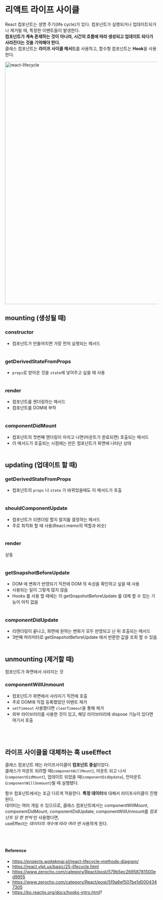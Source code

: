 # 리액트 라이프 사이클
React 컴포넌트는 생명 주기(life cycle)가 있다.
컴포넌트가 실행되거나 업데이트되거나 제거될 때, 특정한 이벤트들이 발생한다.
<br>**컴포넌트가 계속 존재하는 것이 아니라, 시간의 흐름에 따라 생성되고 업데이트 되다가 사라진다는 것을 기억해야 한다.**
<br>클래스 컴포넌트는 **라이프 사이클 메서드**를 사용하고, 함수형 컴포넌트는 **Hook**을 사용한다.

<img width="800" alt="react-lifecycle" src="https://user-images.githubusercontent.com/102905624/227446459-6eb5dd18-6efa-4471-bcec-7c39c796eb62.png">

## mounting (생성될 때)
### constructor
- 컴포넌트가 만들어지면 가장 먼저 실행되는 메서드
<br><br>

### getDerivedStateFromProps
- `props`로 받아온 것을 `state`에 넣어주고 싶을 때 사용
<br><br>

### render
- 컴포넌트를 렌더링하는 메서드
- 컴포넌트를 DOM에 부착
<br><br>

### componentDidMount
- 컴포넌트의 첫번째 렌더링이 마치고 나면(마운트가 완료되면) 호출되는 메서드
- 이 메서드가 호출되는 시점에는 만든 컴포넌트가 화면에 나타난 상태
<br><br>


## updating (업데이트 할 때)
### getDerivedStateFromProps
- 컴포넌트의 `props` 나 `state` 가 바뀌었을때도 이 메서드가 호출
<br><br>

### shouldComponentUpdate
- 컴포넌트가 리렌더링 할지 말지를 결정하는 메서드
- 주로 최적화 할 때 사용(React.memo의 역할과 비슷)
<br><br>

### render
상동
<br><br>

### getSnapshotBeforeUpdate
- DOM 에 변화가 반영되기 직전에 DOM 의 속성을 확인하고 싶을 때 사용
- 사용되는 일이 그렇게 많지 않음
- Hooks 를 사용 할 때에는 이 getSnapshotBeforeUpdate 를 대체 할 수 있는 기능이 아직 없음
<br><br>

### componentDidUpdate
- 리렌더링이 끝나고, 화면에 원하는 변화가 모두 반영되고 난 뒤 호출되는 메서드
- 3번째 파라미터로 getSnapshotBeforeUpdate 에서 반환한 값을 조회 할 수 있음
<br><br>

## unmounting (제거할 때)
컴포넌트가 화면에서 사라지는 것

### componentWillUnmount
- 컴포넌트가 화면에서 사라지기 직전에 호출
- 주로 DOM에 직접 등록했었던 이벤트 제거
- `setTimeout` 사용했다면 `clearTimeout`을 통해 제거
- 외부 라이브러리를 사용한 것이 있고, 해당 라이브러리에 dispose 기능이 있다면 여기서 호출
<br><br><br><br>


## 라이프 사이클을 대체하는 훅 useEffect
클래스 컴포넌트 때는 라이프사이클이 **컴포넌트 중심**이었다.<br>
클래스가 마운트 되려할 때(`componentWillMount`), 마운트 되고 나서(`componentDidMount`), 업데이트 되었을 때(`componentDidUpdate`), 언마운트(`componentWillUnmount`)될 때 실행됐다.

함수 컴포넌트에서는 조금 다르게 적용한다.
**특정 데이터**에 대해서 라이프사이클이 진행된다.<br>
데이터는 여러 개일 수 있으므로, 클래스 컴포넌트에서는 componentWillMount, componentDidMount, componentDidUpdate, componentWillUnmount를 _컴포넌트 당 한 번씩_ 만 사용했다면,<br> useEffect는 _데이터의 개수에 따라 여러 번_ 사용하게 된다.
<br><br><br><br>

#### Reference
- https://projects.wojtekmaj.pl/react-lifecycle-methods-diagram/
- https://react.vlpt.us/basic/25-lifecycle.html
- https://www.zerocho.com/category/React/post/579b5ec26958781500ed9955
- https://www.zerocho.com/category/React/post/5f9a6ef507be1d0004347305
- https://ko.reactjs.org/docs/hooks-intro.html?
